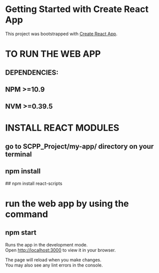 # Getting Started with Create React App

This project was bootstrapped with [Create React App](https://github.com/facebook/create-react-app).

# TO RUN THE WEB APP
## DEPENDENCIES:
## NPM >=10.9
## NVM >=0.39.5

# INSTALL REACT MODULES 
## go to SCPP_Project/my-app/  directory on your terminal
## npm install
## npm install react-scripts

# run the web app by using the command
## npm start

Runs the app in the development mode.\
Open [http://localhost:3000](http://localhost:3000) to view it in your browser.

The page will reload when you make changes.\
You may also see any lint errors in the console.
